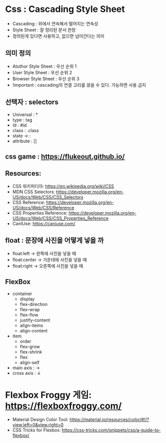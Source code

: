 # Css : Cascading Style Sheet
- Cascading : 위에서 연속해서 떨어지는 연속성
- Style Sheet : 잘 정리된 문서 한장
- 정의된게 있다면 사용하고, 없으면 넘어간다는 의미
## 의미 정의
- Atuthor Style Sheet : 우선 순위 1
- User Style Sheet : 우선 순위 2
- Browser Style Sheet : 우선 순위 3
- !important : cascading의 연결 고리를 끊을 수 있다. 가능하면 사용 금지
## 선택자 : selectors
- Universal : * 
- type : tag
- Id : #id
- class : .class
- state -> :
- attribute : []
## css game : https://flukeout.github.io/
## Resources:
- CSS 위키피디아: https://en.wikipedia.org/wiki/CSS
- MDN CSS Selectors: https://developer.mozilla.org/en-US/docs/Web/CSS/CSS_Selectors
- CSS Reference: https://developer.mozilla.org/en-US/docs/Web/CSS/Reference
- CSS Properties Reference: https://developer.mozilla.org/en-US/docs/Web/CSS/CSS_Properties_Reference
- CanIUse: https://caniuse.com/

## float : 문장에 사진을 어떻게 넣을 까
- float:left -> 왼쪽에 사진을 넣을 때
- float:center -> 가운데에 사진을 넣을 때
- float:right -> 오른쪽에 사진을 넣을 때
## FlexBox
- container 
  - display
  - flex-direction
  - flex-wrap
  - flex-flow
  - justify-content
  - align-items
  - align-content
- item
  - order
  - flex-grow
  - flex-shrink
  - flex
  - align-self
- main axis : →
- cross axis : ↓

# Flexbox Froggy 게임: https://flexboxfroggy.com/
- Material Design Color Tool: https://material.io/resources/color/#!/?view.left=0&view.right=0
- CSS Tricks for Flexbox: https://css-tricks.com/snippets/css/a-guide-to-flexbox/

